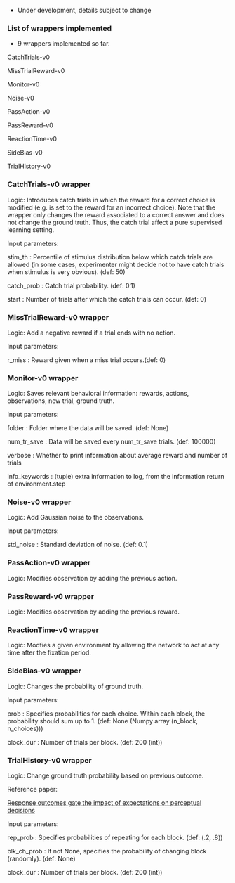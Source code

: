 * Under development, details subject to change

### List of wrappers implemented

* 9 wrappers implemented so far.

CatchTrials-v0

MissTrialReward-v0

Monitor-v0

Noise-v0

PassAction-v0

PassReward-v0

ReactionTime-v0

SideBias-v0

TrialHistory-v0

### CatchTrials-v0 wrapper ###

Logic: Introduces catch trials in which the reward for
         a correct choice is modified (e.g. is set to the reward for an
         incorrect choice). Note that the wrapper only changes the reward
         associated to a correct answer and does not change the ground truth.
         Thus, the catch trial affect a pure supervised learning setting.

Input parameters: 

stim_th : Percentile of stimulus distribution below which catch
        trials are allowed (in some cases, experimenter might decide not
        to have catch trials when  stimulus is very obvious). (def: 50)

catch_prob : Catch trial probability. (def: 0.1)

start : Number of trials after which the catch trials can occur.
        (def: 0)

### MissTrialReward-v0 wrapper ###

Logic: Add a negative reward if a trial ends with no action.

Input parameters: 

r_miss : Reward given when a miss trial occurs.(def: 0)

### Monitor-v0 wrapper ###

Logic: Saves relevant behavioral information: rewards, actions, observations, new trial, ground truth.

Input parameters: 

folder : Folder where the data will be saved. (def: None)

num_tr_save : Data will be saved every num_tr_save trials.
        (def: 100000)

verbose : Whether to print information about average reward and number of trials

info_keywords : (tuple) extra information to log, from the information return of environment.step

### Noise-v0 wrapper ###

Logic: Add Gaussian noise to the observations.

Input parameters: 

std_noise : Standard deviation of noise. (def: 0.1)

### PassAction-v0 wrapper ###

Logic: Modifies observation by adding the previous
        action.

### PassReward-v0 wrapper ###

Logic: Modifies observation by adding the previous
        reward.

### ReactionTime-v0 wrapper ###

Logic: Modfies a given environment by allowing the network
        to act at any time after the fixation period.

### SideBias-v0 wrapper ###

Logic: Changes the probability of ground truth.

Input parameters: 

prob : Specifies probabilities for each choice. Within each block,
        the probability should sum up to 1.
        (def: None (Numpy array (n_block, n_choices)))

block_dur : Number of trials per block. (def: 200 (int))

### TrialHistory-v0 wrapper ###

Logic: Change ground truth probability based on previous outcome.

Reference paper: 

[Response outcomes gate the impact of expectations
         on perceptual decisions](https://www.biorxiv.org/content/10.1101/433409v3)

Input parameters: 

rep_prob : Specifies probabilities of repeating for each block.
        (def: (.2, .8))

blk_ch_prob : If not None, specifies the probability of changing
        block (randomly). (def: None)

block_dur : Number of trials per block. (def: 200 (int))


